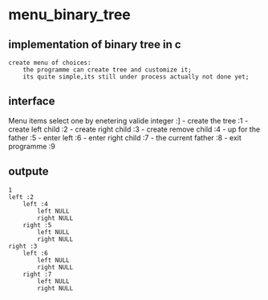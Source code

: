 # menu_binary_tree

## implementation of binary tree in c

    create menu of choices:
        the programme can create tree and customize it;
        its quite simple,its still under process actually not done yet;

## interface 
Menu items select one by enetering valide integer :] 
    - create the tree                 :1
    - create left  child              :2
    - create right child              :3
    - create remove  child            :4
    - up for the father               :5
    - enter left                      :6
    - enter right child               :7
    - the current father              :8
    - exit programme                  :9

## outpute
    1
    left :2
        left :4
            left NULL
            right NULL
        right :5
            left NULL
            right NULL
    right :3
        left :6
            left NULL
            right NULL
        right :7
            left NULL
            right NULL
